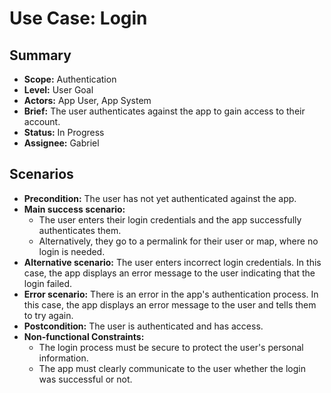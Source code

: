 # Use Case: Login

## Summary

- **Scope:** Authentication
- **Level:** User Goal
- **Actors:** App User, App System
- **Brief:** The user authenticates against the app to gain access to their account.
- **Status:** In Progress
- **Assignee:** Gabriel

## Scenarios

- **Precondition:** The user has not yet authenticated against the app.
- **Main success scenario:**
  - The user enters their login credentials and the app successfully authenticates them.
  - Alternatively, they go to a permalink for their user or map, where no login is needed.
- **Alternative scenario:**
  The user enters incorrect login credentials.
  In this case, the app displays an error message to the user indicating that the login failed.
- **Error scenario:**
  There is an error in the app's authentication process.
  In this case, the app displays an error message to the user and tells them to try again.
- **Postcondition:** The user is authenticated and has access.
- **Non-functional Constraints:**
  - The login process must be secure to protect the user's personal information.
  - The app must clearly communicate to the user whether the login was successful or not.
